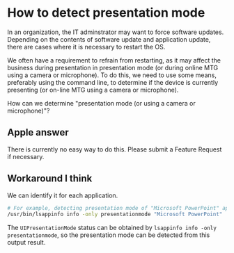 # How to detect presentation mode

In an organization, the IT adminstrator may want to force software updates.
Depending on the contents of software update and application update, there are cases where it is necessary to restart the OS.

We often have a requirement to refrain from restarting, as it may affect the business during presentation in presentation mode (or during online MTG using a camera or microphone).
To do this, we need to use some means, preferably using the command line, to determine if the device is currently presenting (or on-line MTG using a camera or microphone).

How can we determine "presentation mode (or using a camera or microphone)"?

## Apple answer

There is currently no easy way to do this.
Please submit a Feature Request if necessary.

## Workaround I think

We can identify it for each application.

```sh
# For example, detecting presentation mode of "Microsoft PowerPoint" app
/usr/bin/lsappinfo info -only presentationmode "Microsoft PowerPoint" | /usr/bin/grep "AllHidden"
```

The `UIPresentationMode` status can be obtained by `lsappinfo info -only presentationmode`, so the presentation mode can be detected from this output result.
